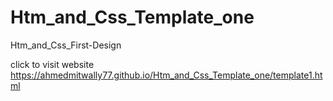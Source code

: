 # Htm_and_Css_Template_one
Htm_and_Css_First-Design




click to visit website https://ahmedmitwally77.github.io/Htm_and_Css_Template_one/template1.html 
